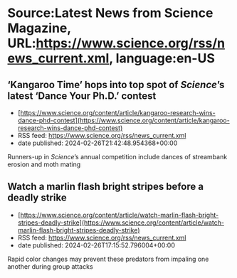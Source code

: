 # Source:Latest News from Science Magazine, URL:https://www.science.org/rss/news_current.xml, language:en-US

## ‘Kangaroo Time’ hops into top spot of <cite>Science</cite>’s latest ‘Dance Your Ph.D.’ contest
 - [https://www.science.org/content/article/kangaroo-research-wins-dance-phd-contest](https://www.science.org/content/article/kangaroo-research-wins-dance-phd-contest)
 - RSS feed: https://www.science.org/rss/news_current.xml
 - date published: 2024-02-26T21:42:48.954368+00:00

Runners-up in <cite>Science</cite>’s annual competition include dances of streambank erosion and moth mating

## Watch a marlin flash bright stripes before a deadly strike
 - [https://www.science.org/content/article/watch-marlin-flash-bright-stripes-deadly-strike](https://www.science.org/content/article/watch-marlin-flash-bright-stripes-deadly-strike)
 - RSS feed: https://www.science.org/rss/news_current.xml
 - date published: 2024-02-26T17:15:52.796004+00:00

Rapid color changes may prevent these predators from impaling one another during group attacks

